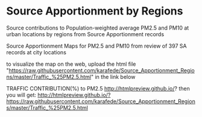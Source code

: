 # Source Apportionment by Regions
Source contributions to Population-weighted average PM2.5 and PM10 at urban locations by regions from Source Apportionment records

Source Apportionment Maps for PM2.5 and PM10 from review of 397 SA records at city locations

to visualize the map on the web, upload the html file 
"https://raw.githubusercontent.com/karafede/Source_Apportionment_Regions/master/Traffic_%25PM2.5.html" in the link below

TRAFFIC CONTRIBUTION(%) to PM2.5
http://htmlpreview.github.io/?
then you will get: http://htmlpreview.github.io/?https://raw.githubusercontent.com/karafede/Source_Apportionment_Regions/master/Traffic_%25PM2.5.html

